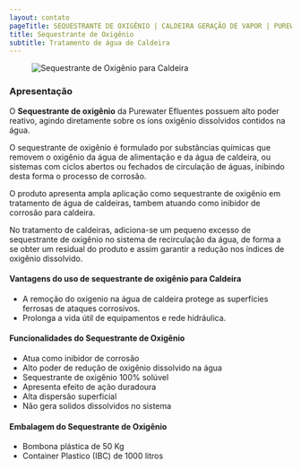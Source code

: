 ```yaml
---
layout: contato
pageTitle: SEQUESTRANTE DE OXIGÊNIO | CALDEIRA GERAÇÃO DE VAPOR | PUREWATER EFLUENTES
title: Sequestrante de Oxigênio
subtitle: Tratamento de água de Caldeira
---
```

<figure class="figure">
  <img src="../../website/images/sequestrante_de_oxigenio_caldeira.jpg" class="figure-img img-fluid rounded" alt="Sequestrante de Oxigênio para Caldeira" style="max-width: 100%;">
</figure>

### Apresentação

O **Sequestrante de oxigênio** da Purewater Efluentes possuem alto poder reativo, agindo diretamente sobre os íons oxigênio dissolvidos contidos na água.

O sequestrante de oxigênio é formulado por substâncias químicas que removem o oxigênio da água de alimentação e da água de caldeira, ou sistemas com ciclos abertos ou fechados de circulação de águas, inibindo desta forma o processo de corrosão.

O produto apresenta ampla aplicação como sequestrante de oxigênio em tratamento de água de caldeiras, tambem atuando como inibidor de corrosão para caldeira.

No tratamento de caldeiras, adiciona-se um pequeno excesso de sequestrante de oxigênio no sistema de recirculação da água, de forma a se obter um residual do produto e assim garantir a redução nos índices de oxigênio dissolvido.

#### **Vantagens do uso de sequestrante de oxigênio para Caldeira**

- A remoção do oxigenio na água de caldeira protege as superfícies ferrosas de ataques corrosivos.
- Prolonga a vida útil de equipamentos e rede hidráulica.


#### **Funcionalidades do Sequestrante de Oxigênio**

- Atua como inibidor de corrosão
- Alto poder de redução de oxigênio dissolvido na água
- Sequestrante de oxigênio 100% solúvel
- Apresenta efeito de ação duradoura
- Alta dispersão superficial
- Não gera solidos dissolvidos no sistema

#### **Embalagem do Sequestrante de Oxigênio**

- Bombona plástica de 50 Kg
- Container Plastico (IBC) de 1000 litros



